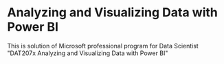 # Analyzing and Visualizing Data with Power BI
This is solution of Microsoft professional program for Data Scientist "DAT207x Analyzing and Visualizing Data with Power BI"
